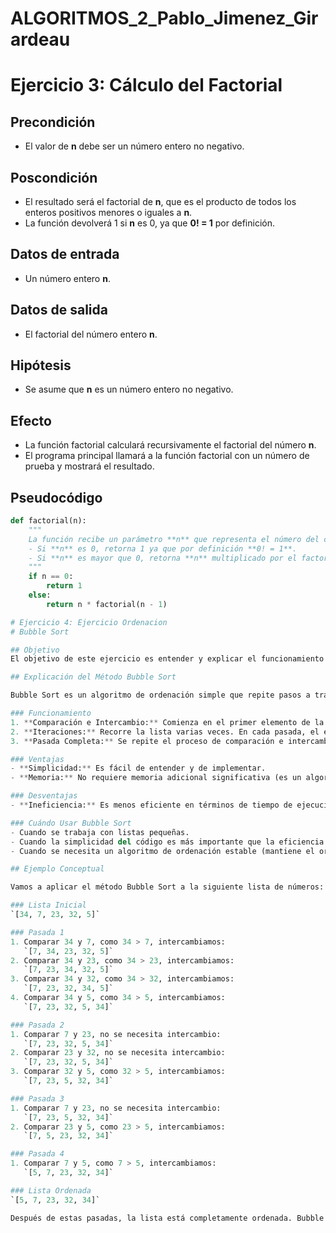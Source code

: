 # ALGORITMOS_2_Pablo_Jimenez_Girardeau

# Ejercicio 3: Cálculo del Factorial

## Precondición
- El valor de **n** debe ser un número entero no negativo.

## Poscondición
- El resultado será el factorial de **n**, que es el producto de todos los enteros positivos menores o iguales a **n**.
- La función devolverá 1 si **n** es 0, ya que **0! = 1** por definición.

## Datos de entrada
- Un número entero **n**.

## Datos de salida
- El factorial del número entero **n**.

## Hipótesis
- Se asume que **n** es un número entero no negativo.

## Efecto
- La función factorial calculará recursivamente el factorial del número **n**.
- El programa principal llamará a la función factorial con un número de prueba y mostrará el resultado.

## Pseudocódigo
```python
def factorial(n):
    """
    La función recibe un parámetro **n** que representa el número del cual se calculará el factorial.
    - Si **n** es 0, retorna 1 ya que por definición **0! = 1**.
    - Si **n** es mayor que 0, retorna **n** multiplicado por el factorial de **n-1**.
    """
    if n == 0:
        return 1
    else:
        return n * factorial(n - 1)

# Ejercicio 4: Ejercicio Ordenacion
# Bubble Sort

## Objetivo
El objetivo de este ejercicio es entender y explicar el funcionamiento del método de ordenación Bubble Sort (Ordenamiento Burbuja) y demostrar su aplicación en un contexto teórico.

## Explicación del Método Bubble Sort

Bubble Sort es un algoritmo de ordenación simple que repite pasos a través de una lista, comparando elementos adyacentes y cambiándolos si están en el orden incorrecto. Este proceso se repite hasta que la lista esté ordenada.

### Funcionamiento
1. **Comparación e Intercambio:** Comienza en el primer elemento de la lista y compara el elemento actual con el siguiente. Si el elemento actual es mayor que el siguiente, se intercambian.
2. **Iteraciones:** Recorre la lista varias veces. En cada pasada, el elemento más grande "burbujea" hacia el final de la lista.
3. **Pasada Completa:** Se repite el proceso de comparación e intercambio para cada elemento de la lista en cada pasada, excluyendo los últimos elementos ya ordenados.

### Ventajas
- **Simplicidad:** Es fácil de entender y de implementar.
- **Memoria:** No requiere memoria adicional significativa (es un algoritmo en sitio).

### Desventajas
- **Ineficiencia:** Es menos eficiente en términos de tiempo de ejecución comparado con otros algoritmos de ordenación, especialmente para listas grandes (complejidad temporal O(n^2)).

### Cuándo Usar Bubble Sort
- Cuando se trabaja con listas pequeñas.
- Cuando la simplicidad del código es más importante que la eficiencia.
- Cuando se necesita un algoritmo de ordenación estable (mantiene el orden relativo de elementos iguales).

## Ejemplo Conceptual

Vamos a aplicar el método Bubble Sort a la siguiente lista de números: `[34, 7, 23, 32, 5]`.

### Lista Inicial
`[34, 7, 23, 32, 5]`

### Pasada 1
1. Comparar 34 y 7, como 34 > 7, intercambiamos:
   `[7, 34, 23, 32, 5]`
2. Comparar 34 y 23, como 34 > 23, intercambiamos:
   `[7, 23, 34, 32, 5]`
3. Comparar 34 y 32, como 34 > 32, intercambiamos:
   `[7, 23, 32, 34, 5]`
4. Comparar 34 y 5, como 34 > 5, intercambiamos:
   `[7, 23, 32, 5, 34]`

### Pasada 2
1. Comparar 7 y 23, no se necesita intercambio:
   `[7, 23, 32, 5, 34]`
2. Comparar 23 y 32, no se necesita intercambio:
   `[7, 23, 32, 5, 34]`
3. Comparar 32 y 5, como 32 > 5, intercambiamos:
   `[7, 23, 5, 32, 34]`

### Pasada 3
1. Comparar 7 y 23, no se necesita intercambio:
   `[7, 23, 5, 32, 34]`
2. Comparar 23 y 5, como 23 > 5, intercambiamos:
   `[7, 5, 23, 32, 34]`

### Pasada 4
1. Comparar 7 y 5, como 7 > 5, intercambiamos:
   `[5, 7, 23, 32, 34]`

### Lista Ordenada
`[5, 7, 23, 32, 34]`

Después de estas pasadas, la lista está completamente ordenada. Bubble Sort asegura que los elementos grandes se "burbujen" hacia el final de la lista con cada iteración, y el proceso se repite hasta que no se necesiten más intercambios.
